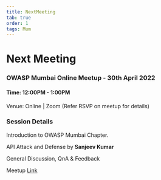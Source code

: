 ```yaml
---
title: NextMeeting
tab: true
order: 1
tags: Mum
---
```


# **Next Meeting**

### OWASP Mumbai Online Meetup - 30th April 2022
#### Time: 12:00PM - 1:00PM

Venue: Online | Zoom (Refer RSVP on meetup for details)

### Session Details

Introduction to OWASP Mumbai Chapter.

API Attack and Defense by **Sanjeev Kumar**

General Discussion, QnA & Feedback

Meetup [Link](https://www.meetup.com/owasp-mumbai-chapter/events/286707575/)
